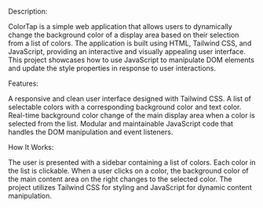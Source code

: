 Description:

ColorTap is a simple web application that allows users to dynamically change the background color of a display area based on their selection from a list of colors. The application is built using HTML, Tailwind CSS, and JavaScript, providing an interactive and visually appealing user interface. This project showcases how to use JavaScript to manipulate DOM elements and update the style properties in response to user interactions.

Features:

A responsive and clean user interface designed with Tailwind CSS.
A list of selectable colors with a corresponding background color and text color.
Real-time background color change of the main display area when a color is selected from the list.
Modular and maintainable JavaScript code that handles the DOM manipulation and event listeners.

How It Works:

The user is presented with a sidebar containing a list of colors.
Each color in the list is clickable. When a user clicks on a color, the background color of the main content area on the right changes to the selected color.
The project utilizes Tailwind CSS for styling and JavaScript for dynamic content manipulation.
